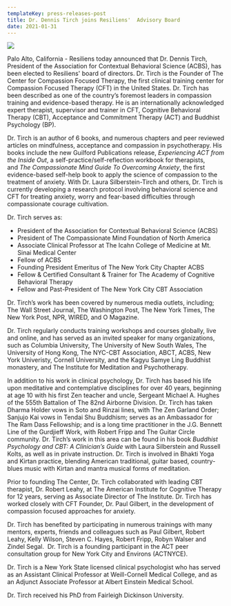 ```yaml
---
templateKey: press-releases-post
title: Dr. Dennis Tirch joins Resiliens'  Advisory Board
date: 2021-01-31
---
```

![](/img/dennis.jpeg)

Palo Alto, California - Resiliens today announced that Dr. Dennis Tirch, President of the Association for Contextual Behavioral Science (ACBS), has been elected to Resiliens' board of directors. Dr. Tirch is the Founder of The Center for Compassion Focused Therapy, the first clinical training center for Compassion Focused Therapy (CFT) in the United States. Dr. Tirch has been described as one of the country’s foremost leaders in compassion training and evidence-based therapy. He is an internationally acknowledged expert therapist, supervisor and trainer in CFT, Cognitive Behavioral Therapy (CBT), Acceptance and Commitment Therapy (ACT) and Buddhist Psychology (BP).

Dr. Tirch is an author of 6 books, and numerous chapters and peer reviewed articles on mindfulness, acceptance and compassion in psychotherapy. His books include the new Guilford Publications release, *Experiencing ACT from the Inside Out*, a self-practice/self-reflection workbook for therapists, and *The Compassionate Mind Guide To Overcoming Anxiety*, the first evidence-based self-help book to apply the science of compassion to the treatment of anxiety. With Dr. Laura Silberstein-Tirch and others, Dr. Tirch is currently developing a research protocol involving behavioral science and CFT for treating anxiety, worry and fear-based difficulties through compassionate courage cultivation.

Dr. Tirch serves as:

* President of the Association for Contextual Behavioral Science (ACBS)
* President of The Compassionate Mind Foundation of North America
* Associate Clinical Professor at The Icahn College of Medicine at Mt. Sinai Medical Center
* Fellow of ACBS
* Founding President Emeritus of The New York City Chapter ACBS
* Fellow & Certified Consultant & Trainer for The Academy of Cognitive Behavioral Therapy
* Fellow and Past-President of The New York City CBT Association

Dr. Tirch’s work has been covered by numerous media outlets, including; The Wall Street Journal, The Washington Post, The New York Times, The New York Post, NPR, WIRED, and O Magazine.

Dr. Tirch regularly conducts training workshops and courses globally, live and online, and has served as an invited speaker for many organizations, such as Columbia University, The University of New South Wales, The University of Hong Kong, The NYC-CBT Association, ABCT, ACBS, New York Univeristy, Cornell University, and the Kagyu Samye Ling Buddhist monastery, and The Institute for Meditation and Psychotherapy.

In addition to his work in clinical psychology, Dr. Tirch has based his life upon meditative and contemplative disciplines for over 40 years, beginning at age 10 with his first Zen teacher and uncle, Sergeant Michael A. Hughes of the 555th Battalion of The 82nd Airborne Division. Dr. Tirch has taken Dharma Holder vows in Soto and Rinzai lines, with The Zen Garland Order; Sanjujo Kai vows in Tendai Shu Buddhism; serves as an Ambassador for The Ram Dass Fellowship; and is a long time practitioner in the J.G. Bennett Line of the Gurdjieff Work, with Robert Fripp and The Guitar Circle community. Dr. Tirch’s work in this area can be found in his book *Buddhist Psychology and CBT: A Clinician’s Guide* with Laura Silberstein and Russell Kolts, as well as in private instruction. Dr. Tirch is involved in Bhakti Yoga and Kirtan practice, blending American traditional, guitar based, country-blues music with Kirtan and mantra musical forms of meditation.

Prior to founding The Center, Dr. Tirch collaborated with leading CBT therapist, Dr. Robert Leahy, at The American Institute for Cognitive Therapy for 12 years, serving as Associate Director of The Institute. Dr. Tirch has worked closely with CFT Founder, Dr. Paul Gilbert, in the development of compassion focused approaches for anxiety.

Dr. Tirch has benefited by participating in numerous trainings with many mentors, experts, friends and colleagues such as Paul Gilbert, Robert Leahy, Kelly Wilson, Steven C. Hayes, Robert Fripp, Robyn Walser and Zindel Segal.  Dr. Tirch is a founding participant in the ACT peer consultation group for New York City and Environs (ACTNYCE).

Dr. Tirch is a New York State licensed clinical psychologist who has served as an Assistant Clinical Professor at Weill-Cornell Medical College, and as an Adjunct Associate Professor at Albert Einstein Medical School.

Dr. Tirch received his PhD from Fairleigh Dickinson University.